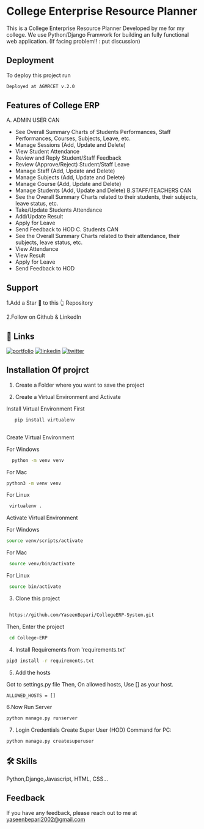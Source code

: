 
# College Enterprise Resource Planner


This is a College Enterprise Resource Planner Developed by me  for my college. We use Python/Django Framwork for building an fully functional web application. (If facing problem!! : put discussion)


## Deployment

To deploy this project run

```bash
Deployed at AGMRCET v.2.0
```


## Features of College ERP

A. ADMIN USER CAN

- See Overall Summary Charts of Students Performances, Staff Performances, Courses, Subjects, Leave, etc.
- Manage Sessions (Add, Update and Delete)
- View Student Attendance
- Review and Reply Student/Staff Feedback
- Review (Approve/Reject) Student/Staff Leave
- Manage Staff (Add, Update and Delete)
- Manage Subjects (Add, Update and Delete)
- Manage Course (Add, Update and Delete)
- Manage Students (Add, Update and Delete)
B.STAFF/TEACHERS CAN
- See the Overall Summary Charts related to their students, their subjects, leave status, etc.
- Take/Update Students Attendance
- Add/Update Result
- Apply for Leave
- Send Feedback to HOD
C. Students CAN
- See the Overall Summary Charts related to their attendance, their subjects, leave status, etc.
- View Attendance
- View Result
- Apply for Leave
- Send Feedback to HOD


## Support

1.Add a Star 🌟 to this 👆 Repository

2.Follow on Github & LinkedIn



## 🔗 Links
[![portfolio](https://img.shields.io/badge/my_portfolio-000?style=for-the-badge&logo=ko-fi&logoColor=white)](https://katherineoelsner.com/)
[![linkedin](https://img.shields.io/badge/linkedin-0A66C2?style=for-the-badge&logo=linkedin&logoColor=white)](https://www.linkedin.com/in/yaseen-bepari/)
[![twitter](https://img.shields.io/badge/twitter-1DA1F2?style=for-the-badge&logo=twitter&logoColor=white)](https://twitter.com/)


## Installation Of projrct

1. Create a Folder where you want to save the project

2. Create a Virtual Environment and Activate

Install Virtual Environment First

```bash
   pip install virtualenv
  
```
Create Virtual Environment

For Windows
```bash
  python -m venv venv
```
For Mac
```bash
python3 -m venv venv
```
For Linux

```bash
 virtualenv .

```
Activate Virtual Environment

For Windows
```bash
source venv/scripts/activate
```

For Mac

```bash
 source venv/bin/activate
```

For Linux

```bash
 source bin/activate
```
3. Clone this project

```bash

 https://github.com/YaseenBepari/CollegeERP-System.git

```
Then, Enter the project
```bash
 cd College-ERP
```
4. Install Requirements from 'requirements.txt'
```bash
pip3 install -r requirements.txt
```
5. Add the hosts

Got to settings.py file
Then, On allowed hosts, Use [] as your host.
```bash
ALLOWED_HOSTS = []
```
6.Now Run Server
```bash
python manage.py runserver
```

7. Login Credentials
Create Super User (HOD) Command for PC:

```bash
python manage.py createsuperuser
```



## 🛠 Skills
Python,Django,Javascript, HTML, CSS...


## Feedback

If you have any feedback, please reach out to me at yaseenbepari2002@gmail.com

